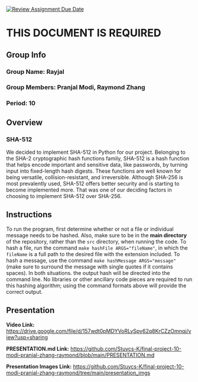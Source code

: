 [![Review Assignment Due Date](https://classroom.github.com/assets/deadline-readme-button-24ddc0f5d75046c5622901739e7c5dd533143b0c8e959d652212380cedb1ea36.svg)](https://classroom.github.com/a/ecp4su41)
# THIS DOCUMENT IS REQUIRED
## Group Info

### Group Name: Rayjal

### Group Members: Pranjal Modi, Raymond Zhang

### Period: 10

## Overview

### SHA-512

We decided to implement SHA-512 in Python for our project. Belonging to the SHA-2 cryptographic hash functions family, SHA-512 is a hash function that helps encode important and sensitive data, like passwords, by turning input into fixed-length hash digests. These functions are well known for being versatile, collision-resistant, and irreversible. Although SHA-256 is most prevalently used, SHA-512 offers better security and is starting to become implemented more. That was one of our deciding factors in choosing to implement SHA-512 over SHA-256.

## Instructions

To run the program, first determine whether or not a file or individual message needs to be hashed. Also, make sure to be in the **main directory** of the repository, rather than the `src` directory, when running the code. To hash a file, run the command `make hashFile ARGS="fileName"`, in which the `fileName` is a full path to the desired file with the extension included. To hash a message, use the command `make hashMessage ARGS="message"` (make sure to surround the message with single quotes if it contains spaces). In both situations. the output hash will be directed into the command line. No libraries or other ancillary code pieces are required to run this hashing algorithm; using the command formats above will provide the correct output. 

## Presentation

**Video Link:** https://drive.google.com/file/d/157wdt0pMDYVoRLySpv62q8KrCZzOmnqj/view?usp=sharing

**PRESENTATION.md Link:** https://github.com/Stuycs-K/final-project-10-modi-pranjal-zhang-raymond/blob/main/PRESENTATION.md

**Presentation Images Link:** https://github.com/Stuycs-K/final-project-10-modi-pranjal-zhang-raymond/tree/main/presentation_imgs
